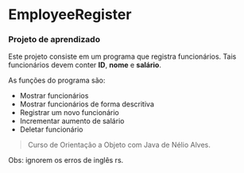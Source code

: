 # EmployeeRegister
### Projeto de aprendizado
Este projeto consiste em um programa que registra funcionários.
Tais funcionários devem conter **ID**, **nome** e **salário**.

As funções do programa são:
- Mostrar funcionários
- Mostrar funcionários de forma descritiva
- Registrar um novo funcionário
- Incrementar aumento de salário
- Deletar funcionário

> Curso de Orientação a Objeto com Java
> de Nélio Alves.
 
 
 
Obs: ignorem os erros de inglês rs.
